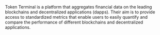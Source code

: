 Token Terminal is a platform that aggregates financial data on the leading blockchains and decentralized applications (dapps). Their aim is to provide access to standardized metrics that enable users to easily quantify and compare the performance of different blockchains and decentralized applications.